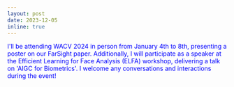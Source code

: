 ```yaml
---
layout: post
date: 2023-12-05
inline: true
---
```

<span style="color: blue;">I'll be attending WACV 2024 in person from January 4th to 8th, presenting a poster on our FarSight paper. Additionally, I will participate as a speaker at the Efficient Learning for Face Analysis (ELFA) workshop, delivering a talk on 'AIGC for Biometrics'. I welcome any conversations and interactions during the event!</span>

